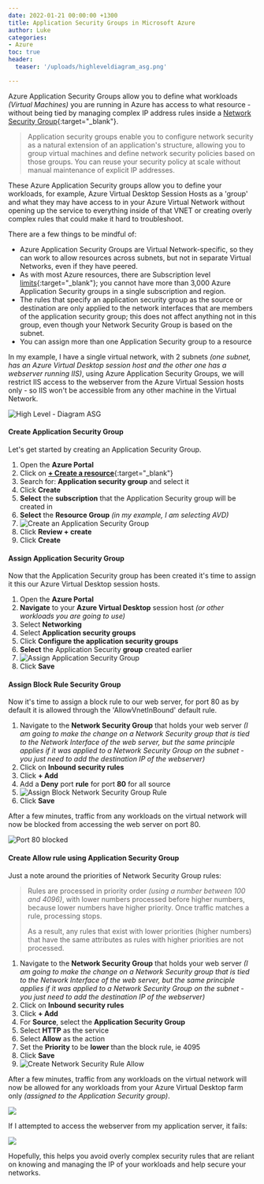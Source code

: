 ```yaml
---
date: 2022-01-21 00:00:00 +1300
title: Application Security Groups in Microsoft Azure
author: Luke
categories:
- Azure
toc: true
header:
  teaser: '/uploads/highleveldiagram_asg.png'

---
```

Azure Application Security Groups allow you to define what workloads _(Virtual Machines)_ you are running in Azure has access to what resource - without being tied by managing complex IP address rules inside a [Network Security Group](https://docs.microsoft.com/en-us/azure/virtual-network/network-security-groups-overview "Network security groups"){:target="_blank"}.

> Application security groups enable you to configure network security as a natural extension of an application's structure, allowing you to group virtual machines and define network security policies based on those groups. You can reuse your security policy at scale without manual maintenance of explicit IP addresses.

These Azure Application Security groups allow you to define your workloads, for example, Azure Virtual Desktop Session Hosts as a 'group' and what they may have access to in your Azure Virtual Network without opening up the service to everything inside of that VNET or creating overly complex rules that could make it hard to troubleshoot.

There are a few things to be mindful of:

* Azure Application Security Groups are Virtual Network-specific, so they can work to allow resources across subnets, but not in separate Virtual Networks, even if they have peered.
* As with most Azure resources, there are Subscription level[ limits](https://docs.microsoft.com/en-us/azure/azure-resource-manager/management/azure-subscription-service-limits?toc=/azure/virtual-network/toc.json#azure-resource-manager-virtual-networking-limits "Networking limits - Azure Resource Manager"){:target="_blank"}; you cannot have more than 3,000 Azure Application Security groups in a single subscription and region.
* The rules that specify an application security group as the source or destination are only applied to the network interfaces that are members of the application security group; this does not affect anything not in this group, even though your Network Security Group is based on the subnet.
* You can assign more than one Application Security group to a resource

In my example, I have a single virtual network, with 2 subnets _(one subnet, has an Azure Virtual Desktop session host and the other one has a webserver running IIS)_, using Azure Application Security Groups, we will restrict IIS access to the webserver from the Azure Virtual Session hosts only - so IIS won't be accessible from any other machine in the Virtual Network.

![High Level  - Diagram ASG](/uploads/highleveldiagram_asg.png "High Level  - Diagram ASG")

#### Create Application Security Group

Let's get started by creating an Application Security Group.

1. Open the **Azure Portal**
2. Click on [**+ Create a resource**](https://portal.azure.com/#create/hub "Azure Portal - Create a resoruce"){:target="_blank"}
3. Search for: **Application security group** and select it
4. Click **Create**
5. **Select** the **subscription** that the Application Security group will be created in
6. **Select** the **Resource Group** _(in my example, I am selecting AVD)_
7. ![Create an Application Security Group](/uploads/create-applicationsecuritygroup.png "Create an Application Security Group")
8. Click **Review + create**
9. Click **Create**

#### Assign Application Security Group

Now that the Application Security group has been created it's time to assign it this our Azure Virtual Desktop session hosts.

1. Open the **Azure Portal**
2. **Navigate** to your **Azure Virtual Desktop** session host _(or other workloads you are going to use)_
3. Select **Networking**
4. Select **Application security groups**
5. Click **Configure the application security groups**
6. **Select** the Application Security **group** created earlier
7. ![Assign Application Security Group](/uploads/assign-applicationsecuritygroup.png "Assign Application Security Group")
8. Click **Save**

#### Assign Block Rule Security Group

Now it's time to assign a block rule to our web server, for port 80 as by default it is allowed through the 'AllowVnetInBound' default rule.

1. Navigate to the **Network Security Group** that holds your web server _(I am going to make the change on a Network Security group that is tied to the Network Interface of the web server, but the same principle applies if it was applied to a Network Security Group on the subnet - you just need to add the destination IP of the webserver)_
2. Click on **Inbound security rules**
3. Click **+ Add**
4. Add a **Deny** port **rule** for port **80** for all source
5. ![Assign Block Network Security Group Rule](/uploads/create-blocknsg80rule.png "Assign Block Network Security Group Rule")
6. Click **Save**

After a few minutes, traffic from any workloads on the virtual network will now be blocked from accessing the web server on port 80.

![Port 80 blocked](/uploads/avd-testport80_deny.png "Port 80 blocked")

#### Create Allow rule using Application Security Group

Just a note around the priorities of Network Security Group rules: 

> Rules are processed in priority order _(using a number between 100 and 4096)_, with lower numbers processed before higher numbers, because lower numbers have higher priority. Once traffic matches a rule, processing stops. 
>
> As a result, any rules that exist with lower priorities (higher numbers) that have the same attributes as rules with higher priorities are not processed.

1. Navigate to the **Network Security Group** that holds your web server _(I am going to make the change on a Network Security group that is tied to the Network Interface of the web server, but the same principle applies if it was applied to a Network Security Group on the subnet - you just need to add the destination IP of the webserver)_
2. Click on **Inbound security rules**
3. Click **+ Add**
4. For **Source**, select the **Application Security Group** 
5. Select **HTTP** as the service
6. Select **Allow** as the action
7. Set the **Priority** to be **lower** than the block rule, ie 4095
8. Click **Save**
9. ![Create Network Security Rule Allow](/uploads/avd-testport80_allow.png "Create Network Security Rule Allow")

After a few minutes, traffic from any workloads on the virtual network will now be allowed for any workloads from your Azure Virtual Desktop farm only _(assigned to the Application Security group)_.

![](/uploads/avd-testport80_edgeallow.png)

If I attempted to access the webserver from my application server, it fails:

![](/uploads/avd-testport80_deny.png)

Hopefully, this helps you avoid overly complex security rules that are reliant on knowing and managing the IP of your workloads and help secure your networks.
